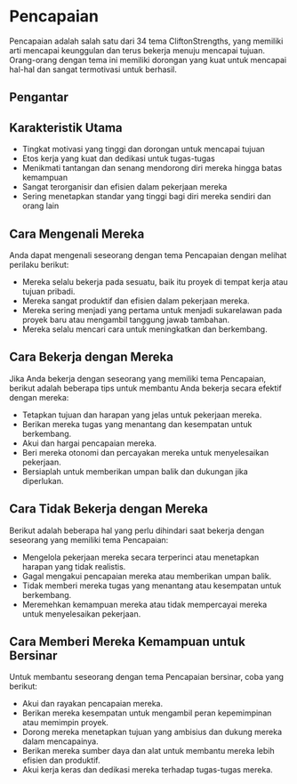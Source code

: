 # Pencapaian

Pencapaian adalah salah satu dari 34 tema CliftonStrengths, yang memiliki arti mencapai keunggulan dan terus bekerja menuju mencapai tujuan. Orang-orang dengan tema ini memiliki dorongan yang kuat untuk mencapai hal-hal dan sangat termotivasi untuk berhasil.

## Pengantar

## Karakteristik Utama

- Tingkat motivasi yang tinggi dan dorongan untuk mencapai tujuan
- Etos kerja yang kuat dan dedikasi untuk tugas-tugas
- Menikmati tantangan dan senang mendorong diri mereka hingga batas kemampuan
- Sangat terorganisir dan efisien dalam pekerjaan mereka
- Sering menetapkan standar yang tinggi bagi diri mereka sendiri dan orang lain

## Cara Mengenali Mereka

Anda dapat mengenali seseorang dengan tema Pencapaian dengan melihat perilaku berikut:

- Mereka selalu bekerja pada sesuatu, baik itu proyek di tempat kerja atau tujuan pribadi.
- Mereka sangat produktif dan efisien dalam pekerjaan mereka.
- Mereka sering menjadi yang pertama untuk menjadi sukarelawan pada proyek baru atau mengambil tanggung jawab tambahan.
- Mereka selalu mencari cara untuk meningkatkan dan berkembang.

## Cara Bekerja dengan Mereka

Jika Anda bekerja dengan seseorang yang memiliki tema Pencapaian, berikut adalah beberapa tips untuk membantu Anda bekerja secara efektif dengan mereka:

- Tetapkan tujuan dan harapan yang jelas untuk pekerjaan mereka.
- Berikan mereka tugas yang menantang dan kesempatan untuk berkembang.
- Akui dan hargai pencapaian mereka.
- Beri mereka otonomi dan percayakan mereka untuk menyelesaikan pekerjaan.
- Bersiaplah untuk memberikan umpan balik dan dukungan jika diperlukan.

## Cara Tidak Bekerja dengan Mereka

Berikut adalah beberapa hal yang perlu dihindari saat bekerja dengan seseorang yang memiliki tema Pencapaian:

- Mengelola pekerjaan mereka secara terperinci atau menetapkan harapan yang tidak realistis.
- Gagal mengakui pencapaian mereka atau memberikan umpan balik.
- Tidak memberi mereka tugas yang menantang atau kesempatan untuk berkembang.
- Meremehkan kemampuan mereka atau tidak mempercayai mereka untuk menyelesaikan pekerjaan.

## Cara Memberi Mereka Kemampuan untuk Bersinar

Untuk membantu seseorang dengan tema Pencapaian bersinar, coba yang berikut:

- Akui dan rayakan pencapaian mereka.
- Berikan mereka kesempatan untuk mengambil peran kepemimpinan atau memimpin proyek.
- Dorong mereka menetapkan tujuan yang ambisius dan dukung mereka dalam mencapainya.
- Berikan mereka sumber daya dan alat untuk membantu mereka lebih efisien dan produktif.
- Akui kerja keras dan dedikasi mereka terhadap tugas-tugas mereka.
